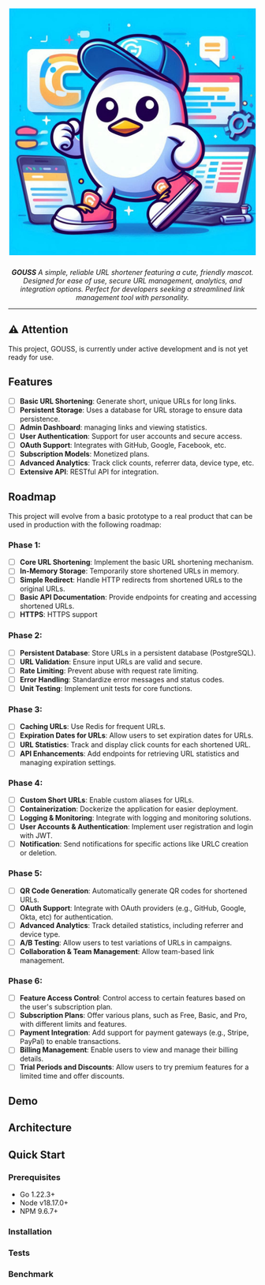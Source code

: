 <h1 align="center">
  <a href="https://github.com/fajarnugraha37/gouss">
    <picture>
      <img height="500" alt="GOUSS" src="https://raw.githubusercontent.com/fajarnugraha37/gouss/refs/heads/main/docs/logo-4.png">
    </picture>
  </a>
</h1>
<p align="center">
    <em><b>GOUSS</b> A simple, reliable URL shortener featuring a cute, friendly mascot. Designed for ease of use, secure URL management, analytics, and integration options. Perfect for developers seeking a streamlined link management tool with personality.
    </em>
</p>

---
## ⚠️ **Attention**

This project, GOUSS, is currently under active development and is not yet ready for use.

## Features

- [ ]  **Basic URL Shortening**: Generate short, unique URLs for long links.
- [ ]  **Persistent Storage**: Uses a database for URL storage to ensure data persistence.
- [ ]  **Admin Dashboard**: managing links and viewing statistics.
- [ ]  **User Authentication**: Support for user accounts and secure access.
- [ ]  **OAuth Support**: Integrates with GitHub, Google, Facebook, etc.
- [ ]  **Subscription Models**: Monetized plans.
- [ ]  **Advanced Analytics**: Track click counts, referrer data, device type, etc.
- [ ]  **Extensive API**: RESTful API for integration.

## Roadmap

This project will evolve from a basic prototype to a real product that can be used in production with the following roadmap:
### Phase 1:
- [ ]  **Core URL Shortening**: Implement the basic URL shortening mechanism.
- [ ]  **In-Memory Storage**: Temporarily store shortened URLs in memory.
- [ ]  **Simple Redirect**: Handle HTTP redirects from shortened URLs to the original URLs.
- [ ]  **Basic API Documentation**: Provide endpoints for creating and accessing shortened URLs.
- [ ]  **HTTPS**: HTTPS support

### Phase 2:
- [ ]  **Persistent Database**: Store URLs in a persistent database (PostgreSQL).
- [ ]  **URL Validation**: Ensure input URLs are valid and secure.
- [ ]  **Rate Limiting**: Prevent abuse with request rate limiting.
- [ ]  **Error Handling**: Standardize error messages and status codes.
- [ ]  **Unit Testing**: Implement unit tests for core functions.

### Phase 3:
- [ ]  **Caching URLs**: Use Redis for frequent URLs.
- [ ]  **Expiration Dates for URLs**: Allow users to set expiration dates for URLs.
- [ ]  **URL Statistics**: Track and display click counts for each shortened URL.
- [ ]  **API Enhancements**: Add endpoints for retrieving URL statistics and managing expiration settings.

### Phase 4:
- [ ]  **Custom Short URLs**: Enable custom aliases for URLs.
- [ ]  **Containerization**: Dockerize the application for easier deployment.
- [ ]  **Logging & Monitoring**: Integrate with logging and monitoring solutions.
- [ ]  **User Accounts & Authentication**: Implement user registration and login with JWT.
- [ ]  **Notification**: Send notifications for specific actions like URLC creation or deletion.

### Phase 5:
- [ ]  **QR Code Generation**: Automatically generate QR codes for shortened URLs.
- [ ]  **OAuth Support**: Integrate with OAuth providers (e.g., GitHub, Google, Okta, etc) for authentication.
- [ ]  **Advanced Analytics**: Track detailed statistics, including referrer and device type.
- [ ]  **A/B Testing**: Allow users to test variations of URLs in campaigns.
- [ ]  **Collaboration & Team Management**: Allow team-based link management.

### Phase 6:
- [ ]  **Feature Access Control**: Control access to certain features based on the user's subscription plan.
- [ ]  **Subscription Plans**: Offer various plans, such as Free, Basic, and Pro, with different limits and features.
- [ ]  **Payment Integration**: Add support for payment gateways (e.g., Stripe, PayPal) to enable transactions.
- [ ]  **Billing Management**: Enable users to view and manage their billing details.
- [ ]  **Trial Periods and Discounts**: Allow users to try premium features for a limited time and offer discounts.

## Demo

## Architecture

## Quick Start

### Prerequisites
- Go 1.22.3+
- Node v18.17.0+
- NPM 9.6.7+

### Installation

### Tests

### Benchmark
